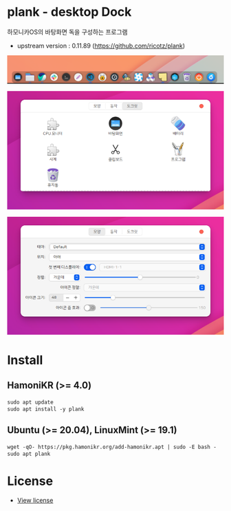 # plank - desktop Dock

하모니카OS의 바탕화면 독을 구성하는 프로그램

 * upstream version : 0.11.89 (https://github.com/ricotz/plank)

![app1](app1.png)

![app2](app2.png)

![app3](app3.png)

# Install

## HamoniKR (>= 4.0)
```
sudo apt update
sudo apt install -y plank
```
## Ubuntu (>= 20.04), LinuxMint (>= 19.1)
```
wget -qO- https://pkg.hamonikr.org/add-hamonikr.apt | sudo -E bash -
sudo apt plank
```

# License
 * [View license](https://github.com/ricotz/plank/blob/master/COPYING)